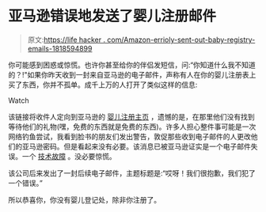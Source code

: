 # 亚马逊错误地发送了婴儿注册邮件

> 原文:[https://life hacker . com/Amazon-errioly-sent-out-baby-registry-emails-1818594899](https://lifehacker.com/amazon-mistakenly-sent-out-baby-registry-emails-1818594899)

你可能感到困惑或惊慌。也许你甚至给你的伴侣发短信，问:“你知道什么我不知道的？!"如果你昨天收到一封来自亚马逊的电子邮件，声称有人在你的婴儿注册表上买了东西，你并不孤单。成千上万的人打开了类似这样的信息:

Watch

该链接将收件人定向到亚马逊的 [婴儿注册主页](https://www.amazon.com/baby-reg/homepage?asc_campaign=InlineText&asc_refurl=https://lifehacker.com/amazon-mistakenly-sent-out-baby-registry-emails-1818594899&asc_source=&tag=kinjalifehackerlink-20) ，遗憾的是，在那里他们没有找到等待他们的礼物(嘿，免费的东西就是免费的东西)。许多人担心整件事可能是一次网络钓鱼尝试，我看到脸书的朋友们发出警告，敦促那些收到电子邮件的人更改他们的亚马逊密码。但是看起来没有必要。该消息已被亚马逊证实是一个电子邮件失误。一个 [技术故障](https://gizmodo.com/amazon-ok-so-we-may-have-emailed-a-bunch-of-people-ab-1818567947) 。没必要惊慌。

该公司后来发出了一封后续电子邮件，主题标题是:“哎呀！我们很抱歉，我们犯了一个错误。”

所以恭喜你，你没有婴儿登记处，除非你注册了。